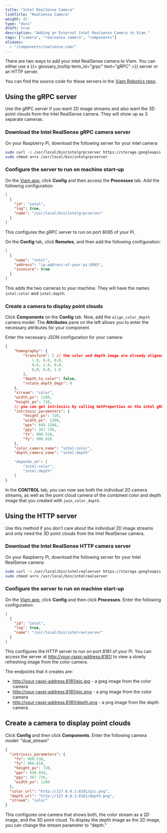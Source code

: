 ```yaml
---
title: "Intel RealSense Camera"
linkTitle: "RealSense Camera"
weight: 45
type: "docs"
draft: true
description: "Adding an External Intel Realsense Camera to Viam."
tags: ["camera", "realsense camera", "components"]
aliases:
  - "/components/realsense-cam/"
---
```


There are two ways to add your intel RealSense camera to Viam.
You can either use a {{< glossary_tooltip term_id="grpc" text="gRPC" >}} server or an HTTP server.

You can find the source code for these servers in the [Viam Robotics repo](https://github.com/viamrobotics/camera-servers).

## Using the gRPC server

Use the gRPC server if you want 2D image streams and also want the 3D point clouds from the Intel RealSense camera.
They will show up as 3 separate cameras.

### Download the Intel RealSense gRPC camera server

On your Raspberry Pi, download the following server for your intel camera

```sh {class="command-line" data-prompt="$"}
sudo curl -o /usr/local/bin/intelgrpcserver https://storage.googleapis.com/packages.viam.com/apps/camera-servers/intelrealgrpcserver-latest-aarch64.AppImage
sudo chmod a+rx /usr/local/bin/intelgrpcserver
```

### Configure the server to run on machine start-up

On the [Viam app](https://app.viam.com), click **Config** and then access the **Processes** tab. Add the following configuration:

```json
[
  {
    "id": "intel",
    "log": true,
    "name": "/usr/local/bin/intelgrpcserver"
  }
]
```

This configures the gRPC server to run on port 8085 of your Pi.

On the **Config** tab, click **Remotes**, and then add the following configuration:

```json
[
  {
    "name": "intel",
    "address": "ip-address-of-your-pi:8085",
    "insecure": true
  }
]
```

This adds the two cameras to your machine.
They will have the names `intel:color` and `intel:depth`.

### Create a camera to display point clouds

Click **Components** on the **Config** tab.
Now, add the `align_color_depth` camera model.
The **Attributes** pane on the left allows you to enter the necessary attributes for your component.

Enter the necessary JSON configuration for your camera:

```json
{
    "homography": {
        "transform": [ // the color and depth image are already aligned
            1.0, 0.0, 0.0,
            0.0, 1.0, 0.0,
            0.0, 0.0, 1.0
        ],
        "depth_to_color": false,
        "rotate_depth_degs": 0
    },
    "stream": "color",
    "width_px": 1280,
    "height_px": 720,
    // you can get intrinsics by calling GetProperties on the intel gRPC camera server, too
    "intrinsic_parameters": {
        "height_px": 720,
        "width_px": 1280,
        "ppx": 648.1280,
        "ppy": 367.736,
        "fx": 900.538,
        "fy": 900.818
    },
    "color_camera_name": "intel:color",
    "depth_camera_name": "intel:depth"

    "depends_on": [
        "intel:color",
        "intel:depth"
    ]
}
```

In the **CONTROL** tab, you can now see both the individual 2D camera streams, as well as the point cloud camera of the combined color and depth image that you created with `join_color_depth`.

## Using the HTTP server

Use this method if you don’t care about the individual 2D image streams and only need the 3D point clouds from the Intel RealSense camera.

### Download the Intel RealSense HTTP camera server

On your Raspberry Pi, download the following server for your Intel RealSense camera:

```sh {class="command-line" data-prompt="$"}
sudo curl -o /usr/local/bin/intelrealserver https://storage.googleapis.com/packages.viam.com/apps/camera-servers/intelrealserver-latest-aarch64.AppImage
sudo chmod a+rx /usr/local/bin/intelrealserver
```

### Configure the server to run on machine start-up

On the [Viam app](https://app.viam.com), click **Config** and then click **Processes**.
Enter the following configuration:

```json
[
  {
    "id": "intel",
    "log": true,
    "name": "/usr/local/bin/intelrealserver"
  }
]
```

This configures the HTTP server to run on port 8181 of your Pi. You can access the server at [http://your-raspi-address:8181/](http://your-raspi-address:8181/) to view a slowly refreshing image from the color camera.

The endpoints that it creates are:

- [http://your-raspi-address:8181/pic.jpg](http://your-raspi-address:8181/pic.jpg) - a jpeg image from the color camera
- [http://your-raspi-address:8181/pic.png](http://your-raspi-address:8181/pic.png) - a png image from the color camera
- [http://your-raspi-address:8181/depth.png](http://your-raspi-address:8181/depth.png) - a png image from the depth camera

## Create a camera to display point clouds

Click **Config** and then click **Components**.
Enter the following camera model: "dual_stream"

```json
{
  "intrinsic_parameters": {
    "fx": 900.538,
    "fy": 900.818,
    "height_px": 720,
    "ppx": 648.934,
    "ppy": 367.736,
    "width_px": 1280
  },
  "color_url": "http://127.0.0.1:8181/pic.png",
  "depth_url": "http://127.0.0.1:8181/depth.png",
  "stream": "color"
}
```

This configures one camera that shows both, the color stream as a 2D image, and the 3D point cloud.
To display the depth image as the 2D image, you can change the stream parameter to "depth."
